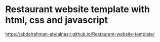 # Restaurant website template with html, css and javascript

https://abdalrahman-abdalnasir.github.io/Restaurant-website-template/
